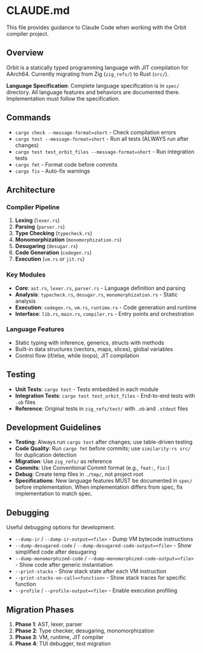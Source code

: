 # CLAUDE.md

This file provides guidance to Claude Code when working with the Orbit compiler project.

## Overview

Orbit is a statically typed programming language with JIT compilation for AArch64. Currently migrating from Zig (`zig_refs/`) to Rust (`src/`).

**Language Specification**: Complete language specification is in `spec/` directory. All language features and behaviors are documented there. Implementation must follow the specification.

## Commands

- `cargo check --message-format=short` - Check compilation errors
- `cargo test --message-format=short` - Run all tests (ALWAYS run after changes)
- `cargo test test_orbit_files --message-format=short` - Run integration tests
- `cargo fmt` - Format code before commits
- `cargo fix` - Auto-fix warnings

## Architecture

### Compiler Pipeline

1. **Lexing** (`lexer.rs`)
2. **Parsing** (`parser.rs`)
3. **Type Checking** (`typecheck.rs`)
4. **Monomorphization** (`monomorphization.rs`)
5. **Desugaring** (`desugar.rs`)
6. **Code Generation** (`codegen.rs`)
7. **Execution** (`vm.rs` or `jit.rs`)

### Key Modules

- **Core**: `ast.rs`, `lexer.rs`, `parser.rs` - Language definition and parsing
- **Analysis**: `typecheck.rs`, `desugar.rs`, `monomorphization.rs` - Static analysis
- **Execution**: `codegen.rs`, `vm.rs`, `runtime.rs` - Code generation and runtime
- **Interface**: `lib.rs`, `main.rs`, `compiler.rs` - Entry points and orchestration

### Language Features

- Static typing with inference, generics, structs with methods
- Built-in data structures (vectors, maps, slices), global variables
- Control flow (if/else, while loops), JIT compilation

## Testing

- **Unit Tests**: `cargo test` - Tests embedded in each module
- **Integration Tests**: `cargo test test_orbit_files` - End-to-end tests with `.ob` files
- **Reference**: Original tests in `zig_refs/test/` with `.ob` and `.stdout` files

## Development Guidelines

- **Testing**: Always run `cargo test` after changes; use table-driven testing
- **Code Quality**: Run `cargo fmt` before commits; use `similarity-rs src/` for duplication detection
- **Migration**: Use `zig_refs/` as reference
- **Commits**: Use Conventional Commit format (e.g., `feat:`, `fix:`)
- **Debug**: Create temp files in `./tmp/`, not project root
- **Specifications**: New language features MUST be documented in `spec/` before implementation. When implementation differs from spec, fix implementation to match spec.

## Debugging

Useful debugging options for development:

- `--dump-ir` / `--dump-ir-output=<file>` - Dump VM bytecode instructions
- `--dump-desugared-code` / `--dump-desugared-code-output=<file>` - Show simplified code after desugaring
- `--dump-monomorphized-code` / `--dump-monomorphized-code-output=<file>` - Show code after generic instantiation
- `--print-stacks` - Show stack state after each VM instruction
- `--print-stacks-on-call=<function>` - Show stack traces for specific function
- `--profile` / `--profile-output=<file>` - Enable execution profiling

## Migration Phases

1. **Phase 1**: AST, lexer, parser
2. **Phase 2**: Type checker, desugaring, monomorphization
3. **Phase 3**: VM, runtime, JIT compiler
4. **Phase 4**: TUI debugger, test migration
